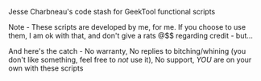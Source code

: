 Jesse Charbneau's code stash for GeekTool functional scripts


Note - These scripts are developed by me, for me.  If you choose to use them, I am ok with that, and don't give a rats @$$ regarding credit - but...

And here's the catch - No warranty, No replies to bitching/whining (you don't like something, feel free to *not* use it), No support, *YOU* are on your own with these scripts

